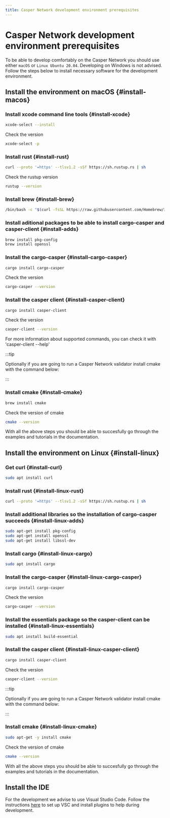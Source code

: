 ```yaml
---
title: Casper Network development environment prerequisites
---
```


# Casper Network development environment prerequisites

To be able to develop comfortably on the Casper Network you should use either `macOS` or `Linux Ubuntu 20.04`. Developing on Windows is not advised.
Follow the steps below to install necessary software for the development environment.

## Install the environment on macOS {#install-macos}

### Install xcode command line tools {#install-xcode}

```bash
xcode-select --install
```

Check the version 

```bash
xcode-select -p
```

### Install rust {#install-rust}

```bash
curl --proto '=https' --tlsv1.2 -sSf https://sh.rustup.rs | sh
```

Check the rustup version

```bash
rustup --version
```

### Install brew {#install-brew}

```bash
/bin/bash -c "$(curl -fsSL https://raw.githubusercontent.com/Homebrew/install/HEAD/install.sh)"
```

### Install aditional packages to be able to install cargo-casper and casper-client {#install-adds}

```bash
brew install pkg-config
brew install openssl 
```

### Install the cargo-casper {#install-cargo-casper}

```bash
cargo install cargo-casper
```

Check the version

```bash
cargo-casper --version
```

### Install the casper client {#install-casper-client}

```bash
cargo install casper-client
```

Check the version

```bash
casper-client --version
```

For more information about supported commands, you can check it with 'casper-client --help'

:::tip

Optionally if you are going to run a Casper Network validator install cmake with the command below:

:::

### Install cmake {#install-cmake}

```bash
brew install cmake
```

Check the version of cmake
```bash
cmake --version
```

With all the above steps you should be able to succesfully go through the examples and tutorials in the documentation.

## Install the environment on Linux {#install-linux}

### Get curl {#install-curl}

```bash
sudo apt install curl
```

### Install rust {#install-linux-rust}

```bash
curl --proto '=https' --tlsv1.2 -sSf https://sh.rustup.rs | sh
```

### Install additional libraries so the installation of cargo-casper succeeds {#install-linux-adds}

```bash
sudo apt-get install pkg-config
sudo apt-get install openssl
sudo apt-get install libssl-dev
```

### Install cargo {#install-linux-cargo}

```bash
sudo apt install cargo
```

### Install the cargo-casper {#install-linux-cargo-casper}

```bash
cargo install cargo-casper
```

Check the version

```bash
cargo-casper --version
```

### Install the essentials package so the casper-client can be installed {#install-linux-essentials}

```bash
sudo apt install build-essential
```

### Install the casper client {#install-linux-casper-client}

```bash
cargo install casper-client
```

Check the version
```bash
casper-client --version
```

:::tip

Optionally if you are going to run a Casper Network validator install cmake with the command below:

:::

### Install cmake {#install-linux-cmake}

```bash
sudo apt-get -y install cmake
```

Check the version of cmake
```bash
cmake --version
```

With all the above steps you should be able to succesfully go through the examples and tutorials in the documentation.

## Install the IDE

For the development we advise to use Visual Studio Code. Follow the instructions [here](../../developers/writing-onchain-code/getting-started.md#setting-ide) to set up VSC and install plugins to help during development.